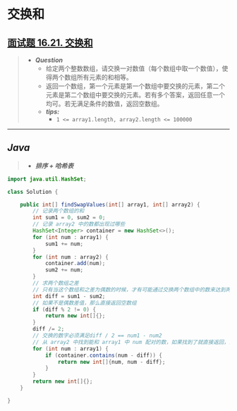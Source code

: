 # 交换和

## [面试题 16.21. 交换和](https://leetcode.cn/problems/sum-swap-lcci/)

> - ***Question***
>   - 给定两个整数数组，请交换一对数值（每个数组中取一个数值），使得两个数组所有元素的和相等。
>   - 返回一个数组，第一个元素是第一个数组中要交换的元素，第二个元素是第二个数组中要交换的元素。若有多个答案，返回任意一个均可。若无满足条件的数值，返回空数组。
>   - ***tips:***
>     - `1 <= array1.length, array2.length <= 100000`

---

## *Java*

> - ***排序 + 哈希表***

```java
import java.util.HashSet;

class Solution {

    public int[] findSwapValues(int[] array1, int[] array2) {
        // 记录两个数组的和
        int sum1 = 0, sum2 = 0;
        // 记录 array2 中的数都出现过哪些
        HashSet<Integer> container = new HashSet<>();
        for (int num : array1) {
            sum1 += num;
        }
        for (int num : array2) {
            container.add(num);
            sum2 += num;
        }
        // 求两个数组之差
        // 只有当这个数组和之差为偶数的时候，才有可能通过交换两个数组中的数来达到两个数组和相等的情况，
        int diff = sum1 - sum2;
        // 如果不是偶数差值，那么直接返回空数组
        if (diff % 2 != 0) {
            return new int[]{};
        }
        diff /= 2;
        // 交换的数字必须满足diff / 2 == num1 - num2
        // 从 array2 中找到能和 array1 中 num 配对的数，如果找到了就直接返回，没找到就返回空数组。
        for (int num : array1) {
            if (container.contains(num - diff)) {
                return new int[]{num, num - diff};
            }
        }
        return new int[]{};
    }

}
```
